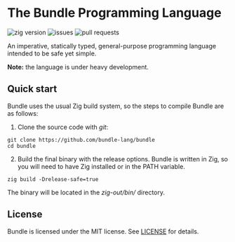 # The Bundle Programming Language

![zig version](https://img.shields.io/badge/zig-0.9.1_2022--02--14-orange)
![issues](https://img.shields.io/github/issues/bundle-lang/bundle)
![pull requests](https://img.shields.io/github/issues-pr/bundle-lang/bundle)

An imperative, statically typed, general-purpose programming language intended to be safe yet simple.

**Note:** the language is under heavy development.

## Quick start

Bundle uses the usual Zig build system, so the steps to compile Bundle are as follows:

1. Clone the source code with *git*:

```
git clone https://github.com/bundle-lang/bundle
cd bundle
```

2. Build the final binary with the release options. Bundle is written in Zig, so you will need to have Zig installed or in the PATH variable.

```
zig build -Drelease-safe=true
```

The binary will be located in the *zig-out/bin/* directory.

## License

Bundle is licensed under the MIT license. See [LICENSE](LICENSE) for details.
